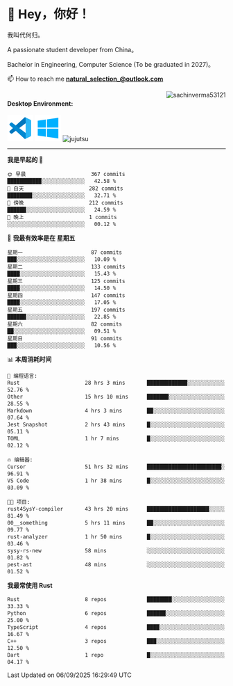 # 👋 Hey，你好！

我叫代何归。

A passionate student developer from China。

Bachelor in Engineering, Computer Science (To be graduated in 2027)。

📫 How to reach me **natural_selection_@outlook.com**

<div style="display: flex; justify-content: space-between; align-items: flex-start;">
  <div>
    <h4>Desktop Environment: </h4>
    <span>
      <img style="margin: auto;" src="https://raw.githubusercontent.com/sachinverma53121/sachinverma53121/master/icons/vsc.png" alt=vs width="60" height="60"/>
      <img style="margin: auto;" src="https://raw.githubusercontent.com/sachinverma53121/sachinverma53121/master/icons/win10.png" alt=windows10 width="60" height="60"/>
      <img style="margin: auto;" src="https://img2023.cnblogs.com/blog/3292968/202505/3292968-20250515084111916-1835883071.png" alt=jujutsu width="60" height="60"/>
    </span>
  </div>
  <div>
    <img style="margin: auto;" src=https://github-readme-stats.vercel.app/api?username=Natural-selection1&show_icons=true alt=sachinverma53121 />
  </div>
</div>

---

<!--START_SECTION:waka-->
**我是早起的 🐤** 

```text
🌞 早晨                     367 commits         ███████████░░░░░░░░░░░░░░   42.58 % 
🌆 白天                     282 commits         ████████░░░░░░░░░░░░░░░░░   32.71 % 
🌃 傍晚                     212 commits         ██████░░░░░░░░░░░░░░░░░░░   24.59 % 
🌙 晚上                     1 commits           ░░░░░░░░░░░░░░░░░░░░░░░░░   00.12 % 
```
📅 **我最有效率是在 星期五** 

```text
星期一                      87 commits          ███░░░░░░░░░░░░░░░░░░░░░░   10.09 % 
星期二                      133 commits         ████░░░░░░░░░░░░░░░░░░░░░   15.43 % 
星期三                      125 commits         ████░░░░░░░░░░░░░░░░░░░░░   14.50 % 
星期四                      147 commits         ████░░░░░░░░░░░░░░░░░░░░░   17.05 % 
星期五                      197 commits         ██████░░░░░░░░░░░░░░░░░░░   22.85 % 
星期六                      82 commits          ██░░░░░░░░░░░░░░░░░░░░░░░   09.51 % 
星期日                      91 commits          ███░░░░░░░░░░░░░░░░░░░░░░   10.56 % 
```


📊 **本周消耗时间** 

```text
💬 编程语言: 
Rust                     28 hrs 3 mins       █████████████░░░░░░░░░░░░   52.76 % 
Other                    15 hrs 10 mins      ███████░░░░░░░░░░░░░░░░░░   28.55 % 
Markdown                 4 hrs 3 mins        ██░░░░░░░░░░░░░░░░░░░░░░░   07.64 % 
Jest Snapshot            2 hrs 43 mins       █░░░░░░░░░░░░░░░░░░░░░░░░   05.11 % 
TOML                     1 hr 7 mins         █░░░░░░░░░░░░░░░░░░░░░░░░   02.12 % 

🔥 编辑器: 
Cursor                   51 hrs 32 mins      ████████████████████████░   96.91 % 
VS Code                  1 hr 38 mins        █░░░░░░░░░░░░░░░░░░░░░░░░   03.09 % 

🐱‍💻 项目: 
rust4SysY-compiler       43 hrs 20 mins      ████████████████████░░░░░   81.49 % 
00__something            5 hrs 11 mins       ██░░░░░░░░░░░░░░░░░░░░░░░   09.77 % 
rust-analyzer            1 hr 50 mins        █░░░░░░░░░░░░░░░░░░░░░░░░   03.46 % 
sysy-rs-new              58 mins             ░░░░░░░░░░░░░░░░░░░░░░░░░   01.82 % 
pest-ast                 48 mins             ░░░░░░░░░░░░░░░░░░░░░░░░░   01.52 % 
```

**我最常使用 Rust** 

```text
Rust                     8 repos             ████████░░░░░░░░░░░░░░░░░   33.33 % 
Python                   6 repos             ██████░░░░░░░░░░░░░░░░░░░   25.00 % 
TypeScript               4 repos             ████░░░░░░░░░░░░░░░░░░░░░   16.67 % 
C++                      3 repos             ███░░░░░░░░░░░░░░░░░░░░░░   12.50 % 
Dart                     1 repo              █░░░░░░░░░░░░░░░░░░░░░░░░   04.17 % 
```




 Last Updated on 06/09/2025 16:29:49 UTC
<!--END_SECTION:waka-->
